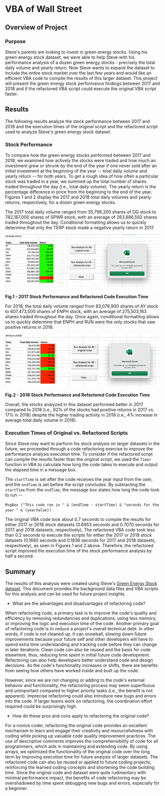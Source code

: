 # VBA of Wall Street

## Overview of Project

### Purpose

Steve's parents are looking to invest in green energy stocks. Using his green energy stock dataset, we were able to help Steve with his performance analysis of a dozen green energy stocks - precisely the total daily volume and yearly return. Now Steve wants to expand the dataset to include the entire stock market over the last few years and would like an efficient VBA code to compile the results of this larger dataset. This project will present the green energy stock performance findings between 2017 and 2018 and if the refactored VBA script could execute the original VBA script faster.

## Results

The following results analyze the stock performance between 2017 and 2018 and the execution times of the original script and the refactored script used to analyze Steve's green energy stock dataset.

### Stock Performance

To compare how the green energy stocks performed between 2017 and 2018, we examined how actively the stocks were traded and how much an investment grew or shrunk by the end of the year if one never sold after an initial investment at the beginning of the year -- total daily volume and yearly return -- for both years. To get a rough idea of how often a particular stock was traded in a year, we summed up the total number of shares traded throughout the day (i.e., total daily volume). The yearly return is the percentage difference in price from the beginning to the end of the year. Figures 1 and 2 display the 2017 and 2018 total daily volumes and yearly returns, respectively, for a dozen green energy stocks. 

The 2017 total daily volume ranged from 35,796,200 shares of DQ stock to 782,187,000 shares of SPWR stock, with an average of 263,886,592 shares traded throughout the day. Conditional formatting allows us to quickly determine that only the TERP stock made a negative yearly return in 2017.

![VBA_Challenge_2017](https://github.com/JaxSCho/stock-analysis/blob/main/Resources/VBA_Challenge_2017.png)

<b>Fig.1 - 2017 Stock Performance and Refactored Code Execution Time</b>

For 2018, the total daily volume ranged from 83,079,900 shares of AY stock to 607,473,500 shares of ENPH stock, with an average of 275,503,183 shares traded throughout the day. Once again, conditional formatting allows us to quickly determine that ENPH and RUN were the only stocks that saw positive returns in 2018.

![VBA_Challenge_2018](https://github.com/JaxSCho/stock-analysis/blob/main/Resources/VBA_Challenge_2018.png)

<b>Fig.2 - 2018 Stock Performance and Refactored Code Execution Time</b>

Overall, the stocks analyzed in this dataset performed better in 2017 compared to 2018 (i.e., 92% of the stocks had positive returns in 2017 vs. 17% in 2018) despite the higher trading activity in 2018 (i.e., 4% increase in average total daily volume in 2018).

### Execution Times of Original vs. Refactored Scripts

Since Steve may want to perform his stock analysis on larger datasets in the future, we proceeded through a code refactoring exercise to improve the performance analysis execution time. To consider if the refactored script can compile the results faster than the original script, we used the `Timer` function in VBA to calculate how long the code takes to execute and output the elapsed time in a message box. 

The `startTime` is set after the code receives the year input from the user, and the `endTime` is set before the script concludes. By subtracting the `startTime` from the `endTime`, the message box states how long the code took to run --

`MsgBox ("This code ran in " & (endTime - startTime) & "seconds for the year " & (yearValue))`

The original VBA code took about 0.7 seconds to compile the results for either 2017 or 2018 stock datasets (0.6953 seconds and 0.7070 seconds for 2017 and 2018 datasets, respectively). The refactored VBA code took less than 0.2 seconds to execute the scripts for either the 2017 or 2018 stock datasets (0.1680 seconds and 0.1836 seconds for 2017 and 2018 datasets, respectively), as seen in Figures 1 and 2 above. Therefore, the refactored script improved the execution time of the stock performance analysis by half a second.

## Summary

The results of this analysis were created using Steve's [Green Energy Stock dataset](https://github.com/JaxSCho/stock-analysis/blob/main/VBA_Challenge.xlsm). This document provides the background data files and VBA scripts for this analysis and can be used for future project insights.

- What are the advantages and disadvantages of refactoring code?

When refactoring code, a primary task is to improve the code's quality and efficiency by removing redundancies and duplications, using less memory, or improving the logic and execution time of the code. Another primary goal of refactoring code is to reduce a project's overall technical debt. In other words, if code is not cleaned up, it can snowball, slowing down future improvements because your future self and other developers will have to spend extra time understanding and tracking code before they can change in later iterations. Clean code can also be reused and the basis for code elsewhere, thus, reducing time spent in initial future code development. Refactoring can also help developers better understand code and design decisions. As the code's functionality increases or shifts, there are benefits from seeing how others have worked inside and built up the code.

However, since we are not changing or adding to the code's external behavior and functionality, the refactoring process may seem superfluous and unimportant compared to higher priority tasks (i.e., the benefit is not apparent). Imprecise refactoring could also introduce new bugs and errors into the code. If larger teams work on refactoring, the coordination effort required could be surprisingly high. 
 
- How do these pros and cons apply to refactoring the original code?

For a novice coder, refactoring the original code provides an excellent mechanism to learn and engage their creativity and resourcefulness with coding while picking up valuable code quality improvement practices. The use of descriptive comments improves the comprehensibility of code for all programmers, which aids in maintaining and extending code. By using arrays, we optimized the functionality of the original code over the long term by improving execution time for future analysis of larger datasets. The refactored code can also be reused or applied to future coding projects, reinforcing the learned coding concepts and shortening the code building time. Since the original code and dataset were quite rudimentary with minimal performance impact, the benefits of code refactoring may be overshadowed by time spent debugging new bugs and errors, especially for a beginner. 
